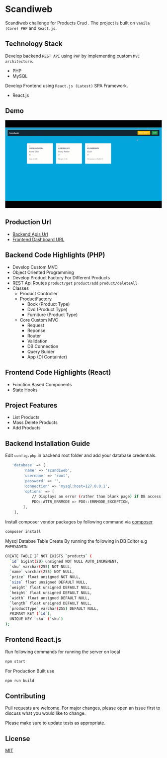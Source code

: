 # Scandiweb


Scandiweb challenge for Products Crud .
The project is built on `Vanila (Core) PHP` and `React.js`.

## Technology Stack
Develop backend `REST API` using `PHP` by implementing custom `MVC architecture`.
* PHP 
* MySQL

 Develop Frontend using `React.js (Latest)` SPA Framework.
* React.js 

## Demo

![Demo1](https://raw.githubusercontent.com/MSaddamKamal/wireMedia/main/scandi.gif)

## Production Url
* [Backend Apis Url](http://saddam.bemo.fixlo.co/api/v1/product/get)
* [Frontend Dashboard URL](http://dev.fame.fixlo.co/)


## Backend Code Highlights (PHP)
* Develop Custom MVC
* Object Oriented Programming
* Develop Product Factory For Different Products 
* REST Api Routes `product/get` `product/add` `product/deleteAll`
* Classes
    * Product Controller
    * ProductFactory
        * Book (Product Type)
        * Dvd (Product Type)
        * Furniture (Product Type)
    * Core Custom MVC
        * Request
        * Reponse
        * Router
        * Validation
        * DB Connection
        * Query Buider
        * App (DI Containter)

## Frontend Code Highlights (React)
* Function Based Components
* State Hooks
  
## Project Features
* List Products
* Mass Delete Products
* Add Products



## Backend Installation Guide

Edit `config.php` in backend root folder and add your database credentials.

```bash
   'database' => [
        'name' => 'scandiweb',
        'username' => 'root',
        'password' => '',
        'connection' => 'mysql:host=127.0.0.1',
        'options' => [
            // Displays an error (rather than blank page) if DB access fails:
            PDO::ATTR_ERRMODE => PDO::ERRMODE_EXCEPTION,
        ],
    ],

```


Install composer vendor packages by following command via [composer]

```bash
composer install
```

Mysql Databse Table Create By running the following in DB Editor e.g `PHPMYADMIN`

```bash
CREATE TABLE IF NOT EXISTS `products` (
  `id` bigint(20) unsigned NOT NULL AUTO_INCREMENT,
  `sku` varchar(255) NOT NULL,
  `name` varchar(255) NOT NULL,
  `price` float unsigned NOT NULL,
  `size` float unsigned DEFAULT NULL,
  `weight` float unsigned DEFAULT NULL,
  `height` float unsigned DEFAULT NULL,
  `width` float unsigned DEFAULT NULL,
  `length` float unsigned DEFAULT NULL,
  `productType` varchar(255) DEFAULT NULL,
  PRIMARY KEY (`id`),
  UNIQUE KEY `sku` (`sku`)
);
```



[Node.js]: https://nodejs.org/en/
[npm]: https://www.npmjs.com/
[composer]:https://getcomposer.org/
[npm install]: https://docs.npmjs.com/getting-started/installing-npm-packages-locally
[sandbox]: https://docs.npmjs.com/getting-started/installing-npm-packages-locally



## Frontend React.js

Run following commands for running the server on local

```bash
npm start
```

For Production Built use
```bash
npm run build
```

## Contributing
Pull requests are welcome. For major changes, please open an issue first to discuss what you would like to change.

Please make sure to update tests as appropriate.

## License
[MIT](https://choosealicense.com/licenses/mit/)

